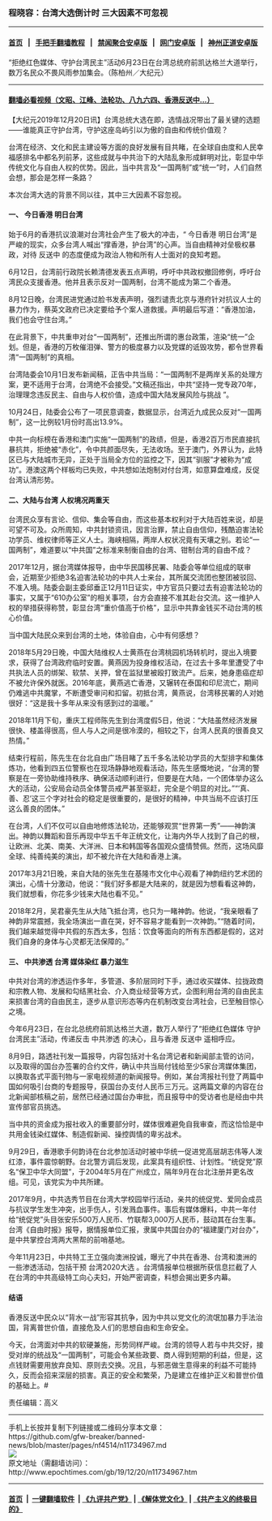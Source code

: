 ### 程晓容：台湾大选倒计时 三大因素不可忽视
------------------------

#### [首页](https://github.com/gfw-breaker/banned-news/blob/master/README.md) &nbsp;&nbsp;|&nbsp;&nbsp; [手把手翻墙教程](https://github.com/gfw-breaker/guides/wiki) &nbsp;&nbsp;|&nbsp;&nbsp; [禁闻聚合安卓版](https://github.com/gfw-breaker/bn-android) &nbsp;&nbsp;|&nbsp;&nbsp; [网门安卓版](https://github.com/oGate2/oGate) &nbsp;&nbsp;|&nbsp;&nbsp; [神州正道安卓版](https://github.com/SzzdOgate/update) 



<div><img alt="" class="aligncenter wp-post-image" src="http://i.epochtimes.com/assets/uploads/2019/12/1906230946232384-600x400.jpg"/>
<div class="red16 caption">
 “拒绝红色媒体、守护台湾民主”活动6月23日在台湾总统府前凯达格兰大道举行，数万名民众不畏风雨参加集会。（陈柏州／大纪元）
</div>
</div><hr/>

#### [翻墙必看视频（文昭、江峰、法轮功、八九六四、香港反送中...）](https://github.com/gfw-breaker/banned-news/blob/master/pages/link3.md)

<div><p>
 【大纪元2019年12月20日讯】台湾总统大选在即，选情战况带出了最关键的选题——谁能真正守护台湾，守护这座岛屿引以为傲的自由和传统价值观？
</p>
<p>
 台湾在经济、文化和民主建设等方面的良好发展有目共睹，在全球自由度和人民幸福感排名中都名列前茅，这些成就与中共治下的大陆乱象形成鲜明对比，彰显中华传统文化与自由人权的优势。因此，当中共言及“一国两制”或“统一”时，人们自然会想，那会是怎样一条路？
</p>
<p>
 本次台湾大选的背景不同以往，其中三大因素不容忽视。
</p>
<h4>
 <strong>
  一、
 </strong>
 <strong>
  <ok href="http://www.epochtimes.com/gb/tag/%E4%BB%8A%E6%97%A5%E9%A6%99%E6%B8%AF.html">
   今日香港
  </ok>
  明日台湾
 </strong>
</h4>
<p>
 始于6月的香港抗议浪潮对台湾社会产生了极大的冲击，“
 <ok href="http://www.epochtimes.com/gb/tag/%E4%BB%8A%E6%97%A5%E9%A6%99%E6%B8%AF.html">
  今日香港
 </ok>
 明日台湾”是严峻的现实，众多台湾人喊出“撑香港，护台湾”的心声。当自由精神对垒极权暴政，对待
 <ok href="http://www.epochtimes.com/gb/tag/%E5%8F%8D%E9%80%81%E4%B8%AD.html">
  反送中
 </ok>
 的态度便成为政治人物和所有人士面对的良知考题。
</p>
<p>
 6月12日，台湾前行政院长赖清德发表五点声明，呼吁中共政权撤回修例，呼吁台湾民众支援香港。他并且表示反对一国两制，台湾不能成为第二个香港。
</p>
<p>
 8月12日晚，台湾民进党通过脸书发表声明，强烈谴责北京与港府针对抗议人士的暴力作为，蔡英文政府已决定要给予个案人道救援。声明最后写道：“香港加油，我们也会守住台湾。”
</p>
<p>
 在此背景下，中共重申对台“一国两制”，还推出所谓的惠台政策，渲染“统一”企划。但是，香港的万枚催泪弹、警方的极度暴力以及党媒的诋毁攻势，都令世界看清“一国两制”的真相。
</p>
<p>
 台湾陆委会10月1日发布新闻稿，正告中共当局：“一国两制不是两岸关系的处理方案，更不适用于台湾，台湾绝不会接受。”文稿还指出，中共“坚持一党专政70年，治理理念违反民主、自由与人权价值，造成中国大陆发展风险与挑战 ”。
</p>
<p>
 10月24日，陆委会公布了一项民意调查，数据显示，台湾近九成民众反对“一国两制”，这一比例较1月份时高出13.9%。
</p>
<p>
 中共一向标榜在香港和澳门实施“一国两制”的政绩，但是，香港2百万市民直接抗暴抗共，拒绝被“赤化”，令中共颜面尽失，无法收场。至于澳门，外界认为，此特区已与大陆城市无异，正处于当局全方位的监控之下，因其“驯服”才被称为“成功”。港澳这两个样板均已失败，中共想如法炮制对付台湾，如意算盘难成，反促台湾认清形势。
</p>
<h4>
 <strong>
  二、大陆与台湾 人权境况两重天
 </strong>
</h4>
<p>
 台湾民众享有言论、信仰、集会等自由，而这些基本权利对于大陆百姓来说，却是可望不可及。众所周知，中共封锁资讯，因言治罪，禁止自由信仰，残酷迫害法轮功学员、维权律师等正义人士。海峡相隔，两岸人权状况竟有天壤之别。若论“一国两制”，难道要以“中共国”之标准来制衡自由的台湾、钳制台湾的自由不成？
</p>
<p>
 2017年12月，据台湾媒体报导，由中华民国移民署、陆委会等单位组成的联审会，近期至少拒绝3名迫害法轮功的中共人士来台，其所属交流团也整团被驳回、不准入境。陆委会副主委邱垂正12月11日证实，中方官员只要过去有迫害法轮功的事实，又属于“610办公室”的相关事项，台方会直接不准其赴台交流。这一维护人权的举措获得称赞，彰显台湾“重价值高于价格”，显示中共靠金钱买不动台湾的核心价值。
</p>
<p>
 当中国大陆民众来到台湾的土地，体验自由，心中有何感想？
</p>
<p>
 2018年5月29日晚，中国大陆维权人士黄燕在台湾桃园机场转机时，提出入境要求，获得了台湾政府临时安置。黄燕因为投身维权活动，在过去十多年里遭受了中共执法人员的绑架、软禁、关押，曾在监狱里被殴打致流产。后来，她身患癌症却不被允许保外就医。2016年底，黄燕逃亡香港，又辗转在泰国和印尼流亡，期间仍难逃中共魔掌，不断遭受审问和扣留。初抵台湾，黄燕说，台湾移民署的人对她很好：“这是我十多年从来没有感到过的温暖。”
</p>
<p>
 2018年11月下旬，重庆工程师陈先生到台湾度假5日，他说：“大陆虽然经济发展很快、楼盖得很高，但人与人之间是很冷漠的，相较之下，台湾人民真的很善良又热情。”
</p>
<p>
 结束行程前，陈先生在台北自由广场目睹了五千多名法轮功学员的大型排字和集体炼功，他看到四五位警察也在现场静静地观看活动，陈先生感慨地说，“台湾的警察是在一旁协助维持秩序、确保活动顺利进行，但要是在大陆，一个团体举办这么大的活动，公安局会动员全体警员戒严甚至驱赶，完全是个明显的对比。”“‘真、善、忍’这三个字对社会的稳定是很重要的，是很好的精神，中共当局不应该打压这么善良的团体。”
</p>
<p>
 在台湾，人们不仅可以自由地修炼法轮功，还能够观赏“世界第一秀”——神韵演出。神韵以舞蹈和音乐再现中华五千年正统文化，让海内外华人找到了自己的根，让欧洲、北美、南美、大洋洲、日本和韩国等各国观众盛情赞佩。然而，这场风靡全球、纯善纯美的演出，却不被允许在大陆和香港上演。
</p>
<p>
 2017年3月21日晚，来自大陆的张先生在基隆市文化中心观看了神韵纽约艺术团的演出，心情十分激动，他说：“我们好多都是大陆来的，就是因为想看看这神韵，我们就想看，你花多少钱来大陆也看不见。”
</p>
<p>
 2018年2月，吴君豪先生从大陆飞抵台湾，也只为一睹神韵。他说，“我亲眼看了神韵非常震撼，我全场演出一直在哭，好不容易才能看到一次神韵。”“随着时间，我们越来越觉得中共假的东西太多，包括：饮食等面向的所有东西都是假的，这对我们自身的身体与心灵都无法保障的。”
</p>
<h4>
 <strong>
  三、
  <ok href="http://www.epochtimes.com/gb/tag/%E4%B8%AD%E5%85%B1%E6%B8%97%E9%80%8F.html">
   中共渗透
  </ok>
  台湾 媒体染红 暴力滋生
 </strong>
</h4>
<p>
 中共对台湾的渗透运作多年，多管道、多阶层同时下手，通过收买媒体、拉拢政商和宗教人物、发展和勾结黑社会、介入商业经营等方式，企图利用台湾的自由民主来损害台湾的自由民主，逐步从意识形态等内在机制改变台湾社会，已至触目惊心之境。
</p>
<p>
 今年6月23日，在台北总统府前凯达格兰大道，数万人举行了“拒绝红色媒体 守护台湾民主”活动，传递反击
 <ok href="http://www.epochtimes.com/gb/tag/%E4%B8%AD%E5%85%B1%E6%B8%97%E9%80%8F.html">
  中共渗透
 </ok>
 的决心，且与香港
 <ok href="http://www.epochtimes.com/gb/tag/%E5%8F%8D%E9%80%81%E4%B8%AD.html">
  反送中
 </ok>
 遥相呼应。
</p>
<p>
 8月9日，路透社刊发一篇报导，内容包括对十名台湾记者和新闻部主管的访问，以及取得的国台办签署的合约文件，确认中共当局付钱给至少5家台湾媒体集团，以换取各式平面刊物与一家电视频道的新闻报导。例如，某台湾报社刊登了两篇中国如何吸引台商的专题报导，获国台办支付人民币三万元。这两篇文章的内容在台北新闻部核稿之前，居然已经通过国台办审批，而且报导中的受访者也是经由中共宣传部官员挑选。
</p>
<p>
 当中共的资金成为报社收入的重要部分时，媒体很难避免自我审查，而这恰恰是中共用金钱染红媒体、制造假新闻、操控舆情的卑劣战术。
</p>
<p>
 9月29日，香港歌手何韵诗在台北参加活动时被中华统一促进党高层胡志伟等人泼红漆，事件震惊朝野。台北警方调后发现，此案具有组织性、计划性。“统促党”原名“保卫中华大同盟”，于2004年5月在广州成立，隔年9月在台北注册并更名改组。可见，该党实为中共所建。
</p>
<p>
 2017年9月，中共选秀节目在台湾大学校园举行活动，亲共的统促党、爱同会成员与抗议学生发生冲突，出手伤人，引发溅血事件。事后有媒体爆料，中共一年付给“统促党”头目张安乐500万人民币、竹联帮3,000万人民币，鼓动其在台生事。台湾《自由时报》报导，据情报单位汇报，隶属中共国台办的“福建厦门对台办”，是中共掌控台湾两大黑帮的前哨基地。
</p>
<p>
 今年11月23日，中共特工王立强向澳洲投诚，曝光了中共在香港、台湾和澳洲的一些渗透活动，包括干预
 <ok href="http://www.epochtimes.com/gb/tag/%E5%8F%B0%E6%B9%BE2020%E5%A4%A7%E9%80%89.html">
  台湾2020大选
 </ok>
 。台湾情报单位根据所获信息拦截了人在台湾的中共高级特工向心夫妇，开始严密调查，料想会揭出更多内幕。
</p>
<h4>
 <strong>
  结语
 </strong>
</h4>
<p>
 香港反送中民众以“背水一战”形容其抗争，因为中共以党文化的流氓加暴力手法治国，背离普世价值，直接危及人们的思想自由和生命安全。
</p>
<p>
 今天，台湾面对中共的软硬兼施，形势同样严峻。台湾的领导人若与中共交好，接受对岸的统战及“一国两制”，可能会令某些政要、商人得到短期的利益，但是，这点钱财需要用放弃良知、原则去交换。况且，与邪恶做生意得来的利益不可能持久，反而会招来深层的损害。真正的安全和繁荣，乃是建立在维护正义和普世价值的基础上。#
</p>
<p>
 责任编辑：高义
</p>
</div>
<hr/>
手机上长按并复制下列链接或二维码分享本文章：<br/>
https://github.com/gfw-breaker/banned-news/blob/master/pages/nf4514/n11734967.md <br/>
<a href='https://github.com/gfw-breaker/banned-news/blob/master/pages/nf4514/n11734967.md'><img src='https://github.com/gfw-breaker/banned-news/blob/master/pages/nf4514/n11734967.md.png'/></a> <br/>
原文地址（需翻墙访问）：http://www.epochtimes.com/gb/19/12/20/n11734967.htm


------------------------
#### [首页](https://github.com/gfw-breaker/banned-news/blob/master/README.md) &nbsp;|&nbsp; [一键翻墙软件](https://github.com/gfw-breaker/nogfw/blob/master/README.md) &nbsp;| [《九评共产党》](https://github.com/gfw-breaker/9ping.md/blob/master/README.md#九评之一评共产党是什么) | [《解体党文化》](https://github.com/gfw-breaker/jtdwh.md/blob/master/README.md) | [《共产主义的终极目的》](https://github.com/gfw-breaker/gczydzjmd.md/blob/master/README.md)


<img src='http://gfw-breaker.win/banned-news/pages/nf4514/n11734967.md' width='0px' height='0px'/>